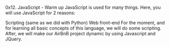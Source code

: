 0x12. JavaScript - Warm up
JavaScript is used for many things. Here, you will use JavaScript for 2 reasons:

Scripting (same as we did with Python)
Web front-end
For the moment, and for learning all basic concepts of this language,
 we will do some scripting. After, we will make our AirBnB project dynamic by using Javascript and JQuery.
